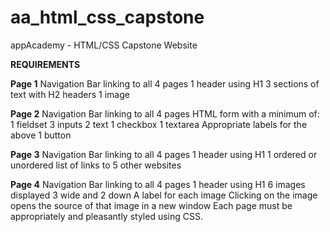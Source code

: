 # aa_html_css_capstone
appAcademy - HTML/CSS Capstone Website


**REQUIREMENTS**

**Page 1**
Navigation Bar linking to all 4 pages
1 header using H1
3 sections of text with H2 headers
1 image

**Page 2**
Navigation Bar linking to all 4 pages
HTML form with a minimum of:
1 fieldset
3 inputs
2 text
1 checkbox
1 textarea
Appropriate labels for the above
1 button

**Page 3**
Navigation Bar linking to all 4 pages
1 header using H1
1 ordered or unordered list of links to 5 other websites

**Page 4**
Navigation Bar linking to all 4 pages
1 header using H1
6 images displayed 3 wide and 2 down
A label for each image
Clicking on the image opens the source of that image in a new window
Each page must be appropriately and pleasantly styled using CSS.
